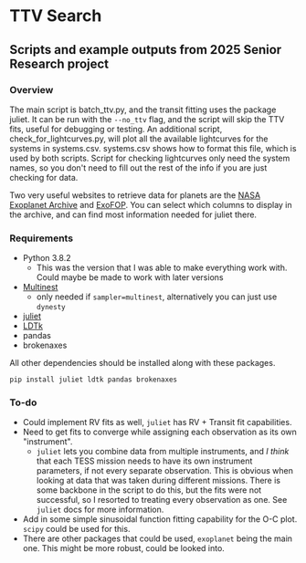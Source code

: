 # TTV Search 

## Scripts and example outputs from 2025 Senior Research project

### Overview
The main script is batch_ttv.py, and the transit fitting uses the package juliet. It can be run with the ```--no_ttv``` flag, and the script will skip the TTV fits, useful for debugging or testing. An additional script, check_for_lightcurves.py, will plot all the available lightcurves for the systems in systems.csv. systems.csv shows how to format this file, which is used by both scripts. Script for checking lightcurves only need the system names, so you don't need to fill out the rest of the info if you are just checking for data.

Two very useful websites to retrieve data for planets are the [NASA Exoplanet Archive](https://exoplanetarchive.ipac.caltech.edu/cgi-bin/TblView/nph-tblView?app=ExoTbls&config=PS&constraint=default_flag=1&constraint=disc_facility+like+%27%25TESS%25%27) and [ExoFOP](https://exofop.ipac.caltech.edu/tess/). You can select which columns to display in the archive, and can find most information needed for juliet there. 

### Requirements 
- Python 3.8.2
  - This was the version that I was able to make everything work with. Could maybe be made to work with later versions
- [Multinest](https://github.com/JohannesBuchner/MultiNest)
  - only needed if ```sampler=multinest```, alternatively you can just use ```dynesty```
- [juliet](https://juliet.readthedocs.io/en/latest/index.html)
- [LDTk](https://github.com/hpparvi/ldtk)
- pandas
- brokenaxes

All other dependencies should be installed along with these packages.  
```
pip install juliet ldtk pandas brokenaxes
```

### To-do
- Could implement RV fits as well, ```juliet``` has RV + Transit fit capabilities.
- Need to get fits to converge while assigning each observation as its own "instrument".
  - ```juliet``` lets you combine data from multiple instruments, and *I think* that each TESS mission needs to have its own instrument parameters, if not every separate observation. This is obvious when looking at data that was taken during different missions. There is some backbone in the script to do this, but the fits were not successful, so I resorted to treating every observation as one. See ```juliet``` docs for more information.
- Add in some simple sinusoidal function fitting capability for the O-C plot. ```scipy``` could be used for this.
- There are other packages that could be used, ```exoplanet``` being the main one. This might be more robust, could be looked into.

